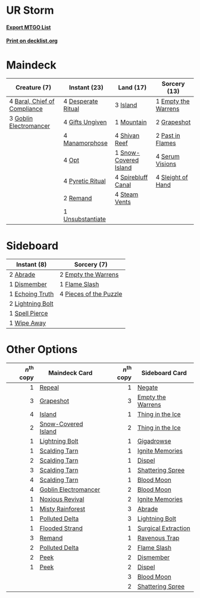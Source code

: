 # UR Storm

#### [Export MTGO List](../collection/UR%20Storm/UR%20Storm.txt)
#### [Print on decklist.org](http://decklist.org/?deckmain=4%09Baral,%20Chief%20of%20Compliance%0A4%09Desperate%20Ritual%0A1%09Empty%20the%20Warrens%0A4%09Gifts%20Ungiven%0A3%09Goblin%20Electromancer%0A2%09Grapeshot%0A3%09Island%0A4%09Manamorphose%0A1%09Mountain%0A4%09Opt%0A2%09Past%20in%20Flames%0A4%09Pyretic%20Ritual%0A2%09Remand%0A4%09Serum%20Visions%0A4%09Shivan%20Reef%0A4%09Sleight%20of%20Hand%0A1%09Snow-Covered%20Island%0A4%09Spirebluff%20Canal%0A4%09Steam%20Vents%0A1%09Unsubstantiate&deckside=2%09Abrade%0A1%09Dismember%0A1%09Echoing%20Truth%0A2%09Empty%20the%20Warrens%0A1%09Flame%20Slash%0A2%09Lightning%20Bolt%0A4%09Pieces%20of%20the%20Puzzle%0A1%09Spell%20Pierce%0A1%09Wipe%20Away)
# Maindeck

|                                             Creature (7)                                              |                                        Instant (23)                                         |                                           Land (17)                                            |                                         Sorcery (13)                                         |
|-------------------------------------------------------------------------------------------------------|---------------------------------------------------------------------------------------------|------------------------------------------------------------------------------------------------|----------------------------------------------------------------------------------------------|
|4 [Baral, Chief of Compliance](http://gatherer.wizards.com/Pages/Card/Details.aspx?multiverseid=423695)|4 [Desperate Ritual](http://gatherer.wizards.com/Pages/Card/Details.aspx?multiverseid=370546)|3 [Island](http://gatherer.wizards.com/Pages/Card/Details.aspx?multiverseid=439602)             |1 [Empty the Warrens](http://gatherer.wizards.com/Pages/Card/Details.aspx?multiverseid=370480)|
|3 [Goblin Electromancer](http://gatherer.wizards.com/Pages/Card/Details.aspx?multiverseid=425991)      |4 [Gifts Ungiven](http://gatherer.wizards.com/Pages/Card/Details.aspx?multiverseid=370368)   |1 [Mountain](http://gatherer.wizards.com/Pages/Card/Details.aspx?multiverseid=439604)           |2 [Grapeshot](http://gatherer.wizards.com/Pages/Card/Details.aspx?multiverseid=370472)        |
|                                                                                                       |4 [Manamorphose](http://gatherer.wizards.com/Pages/Card/Details.aspx?multiverseid=370568)    |4 [Shivan Reef](http://gatherer.wizards.com/Pages/Card/Details.aspx?multiverseid=442806)        |2 [Past in Flames](http://gatherer.wizards.com/Pages/Card/Details.aspx?multiverseid=425930)   |
|                                                                                                       |4 [Opt](http://gatherer.wizards.com/Pages/Card/Details.aspx?multiverseid=435217)             |1 [Snow-Covered Island](http://gatherer.wizards.com/Pages/Card/Details.aspx?multiverseid=184813)|4 [Serum Visions](http://gatherer.wizards.com/Pages/Card/Details.aspx?multiverseid=425874)    |
|                                                                                                       |4 [Pyretic Ritual](http://gatherer.wizards.com/Pages/Card/Details.aspx?multiverseid=205067)  |4 [Spirebluff Canal](http://gatherer.wizards.com/Pages/Card/Details.aspx?multiverseid=417822)   |4 [Sleight of Hand](http://gatherer.wizards.com/Pages/Card/Details.aspx?multiverseid=6529)    |
|                                                                                                       |2 [Remand](http://gatherer.wizards.com/Pages/Card/Details.aspx?multiverseid=397881)          |4 [Steam Vents](http://gatherer.wizards.com/Pages/Card/Details.aspx?multiverseid=405109)        |                                                                                              |
|                                                                                                       |1 [Unsubstantiate](http://gatherer.wizards.com/Pages/Card/Details.aspx?multiverseid=414374)  |                                                                                                |                                                                                              |


# Sideboard

|                                        Instant (8)                                        |                                           Sorcery (7)                                           |
|-------------------------------------------------------------------------------------------|-------------------------------------------------------------------------------------------------|
|2 [Abrade](http://gatherer.wizards.com/Pages/Card/Details.aspx?multiverseid=430772)        |2 [Empty the Warrens](http://gatherer.wizards.com/Pages/Card/Details.aspx?multiverseid=370480)   |
|1 [Dismember](http://gatherer.wizards.com/Pages/Card/Details.aspx?multiverseid=397830)     |1 [Flame Slash](http://gatherer.wizards.com/Pages/Card/Details.aspx?multiverseid=368536)         |
|1 [Echoing Truth](http://gatherer.wizards.com/Pages/Card/Details.aspx?multiverseid=370394) |4 [Pieces of the Puzzle](http://gatherer.wizards.com/Pages/Card/Details.aspx?multiverseid=409821)|
|2 [Lightning Bolt](http://gatherer.wizards.com/Pages/Card/Details.aspx?multiverseid=234704)|                                                                                                 |
|1 [Spell Pierce](http://gatherer.wizards.com/Pages/Card/Details.aspx?multiverseid=425876)  |                                                                                                 |
|1 [Wipe Away](http://gatherer.wizards.com/Pages/Card/Details.aspx?multiverseid=118911)     |                                                                                                 |


# Other Options

|*n*<sup>th</sup> copy|                                         Maindeck Card                                         |*n*<sup>th</sup> copy|                                        Sideboard Card                                        |
|--------------------:|-----------------------------------------------------------------------------------------------|--------------------:|----------------------------------------------------------------------------------------------|
|                    1|[Repeal](http://gatherer.wizards.com/Pages/Card/Details.aspx?multiverseid=397667)              |                    1|[Negate](http://gatherer.wizards.com/Pages/Card/Details.aspx?multiverseid=447135)             |
|                    3|[Grapeshot](http://gatherer.wizards.com/Pages/Card/Details.aspx?multiverseid=370472)           |                    3|[Empty the Warrens](http://gatherer.wizards.com/Pages/Card/Details.aspx?multiverseid=370480)  |
|                    4|[Island](http://gatherer.wizards.com/Pages/Card/Details.aspx?multiverseid=439602)              |                    1|[Thing in the Ice](http://gatherer.wizards.com/Pages/Card/Details.aspx?multiverseid=409836)   |
|                    2|[Snow-Covered Island](http://gatherer.wizards.com/Pages/Card/Details.aspx?multiverseid=184813) |                    2|[Thing in the Ice](http://gatherer.wizards.com/Pages/Card/Details.aspx?multiverseid=409836)   |
|                    1|[Lightning Bolt](http://gatherer.wizards.com/Pages/Card/Details.aspx?multiverseid=234704)      |                    1|[Gigadrowse](http://gatherer.wizards.com/Pages/Card/Details.aspx?multiverseid=96864)          |
|                    1|[Scalding Tarn](http://gatherer.wizards.com/Pages/Card/Details.aspx?multiverseid=426069)       |                    1|[Ignite Memories](http://gatherer.wizards.com/Pages/Card/Details.aspx?multiverseid=109756)    |
|                    2|[Scalding Tarn](http://gatherer.wizards.com/Pages/Card/Details.aspx?multiverseid=426069)       |                    1|[Dispel](http://gatherer.wizards.com/Pages/Card/Details.aspx?multiverseid=201562)             |
|                    3|[Scalding Tarn](http://gatherer.wizards.com/Pages/Card/Details.aspx?multiverseid=426069)       |                    1|[Shattering Spree](http://gatherer.wizards.com/Pages/Card/Details.aspx?multiverseid=97233)    |
|                    4|[Scalding Tarn](http://gatherer.wizards.com/Pages/Card/Details.aspx?multiverseid=426069)       |                    1|[Blood Moon](http://gatherer.wizards.com/Pages/Card/Details.aspx?multiverseid=370419)         |
|                    4|[Goblin Electromancer](http://gatherer.wizards.com/Pages/Card/Details.aspx?multiverseid=425991)|                    2|[Blood Moon](http://gatherer.wizards.com/Pages/Card/Details.aspx?multiverseid=370419)         |
|                    1|[Noxious Revival](http://gatherer.wizards.com/Pages/Card/Details.aspx?multiverseid=230067)     |                    2|[Ignite Memories](http://gatherer.wizards.com/Pages/Card/Details.aspx?multiverseid=109756)    |
|                    1|[Misty Rainforest](http://gatherer.wizards.com/Pages/Card/Details.aspx?multiverseid=426065)    |                    3|[Abrade](http://gatherer.wizards.com/Pages/Card/Details.aspx?multiverseid=430772)             |
|                    1|[Polluted Delta](http://gatherer.wizards.com/Pages/Card/Details.aspx?multiverseid=405104)      |                    3|[Lightning Bolt](http://gatherer.wizards.com/Pages/Card/Details.aspx?multiverseid=234704)     |
|                    1|[Flooded Strand](http://gatherer.wizards.com/Pages/Card/Details.aspx?multiverseid=405098)      |                    1|[Surgical Extraction](http://gatherer.wizards.com/Pages/Card/Details.aspx?multiverseid=397706)|
|                    3|[Remand](http://gatherer.wizards.com/Pages/Card/Details.aspx?multiverseid=397881)              |                    1|[Ravenous Trap](http://gatherer.wizards.com/Pages/Card/Details.aspx?multiverseid=197537)      |
|                    2|[Polluted Delta](http://gatherer.wizards.com/Pages/Card/Details.aspx?multiverseid=405104)      |                    2|[Flame Slash](http://gatherer.wizards.com/Pages/Card/Details.aspx?multiverseid=368536)        |
|                    2|[Peek](http://gatherer.wizards.com/Pages/Card/Details.aspx?multiverseid=30686)                 |                    2|[Dismember](http://gatherer.wizards.com/Pages/Card/Details.aspx?multiverseid=397830)          |
|                    1|[Peek](http://gatherer.wizards.com/Pages/Card/Details.aspx?multiverseid=30686)                 |                    2|[Dispel](http://gatherer.wizards.com/Pages/Card/Details.aspx?multiverseid=201562)             |
|                     |                                                                                               |                    3|[Blood Moon](http://gatherer.wizards.com/Pages/Card/Details.aspx?multiverseid=370419)         |
|                     |                                                                                               |                    2|[Shattering Spree](http://gatherer.wizards.com/Pages/Card/Details.aspx?multiverseid=97233)    |

